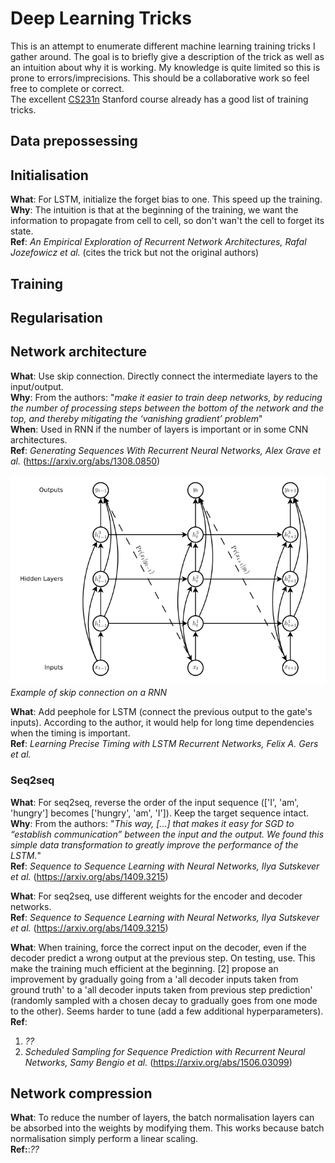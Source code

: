 # Deep Learning Tricks

This is an attempt to enumerate different machine learning training tricks I gather around. The goal is to briefly give a description of the trick as well as an intuition about why it is working. My knowledge is quite limited so this is prone to errors/imprecisions. This should be a collaborative work so feel free to complete or correct.<br />
The excellent [CS231n](http://cs231n.github.io/) Stanford course already has a good list of training tricks.

## Data prepossessing

## Initialisation

**What**: For LSTM, initialize the forget bias to one. This speed up the training.<br />
**Why**: The intuition is that at the beginning of the training, we want the information to propagate from cell to cell, so don't wan't the cell to forget its state.<br />
**Ref**: *An Empirical Exploration of Recurrent Network Architectures, Rafal Jozefowicz et al.* (cites the trick but not the original authors)

## Training

## Regularisation

## Network architecture

**What**: Use skip connection. Directly connect the intermediate layers to the input/output.<br />
**Why**: From the authors: "*make it easier to train deep networks, by reducing the number of processing steps between the bottom of the network and the top, and thereby mitigating the ‘vanishing gradient’ problem*"<br />
**When**: Used in RNN if the number of layers is important or in some CNN architectures.<br />
**Ref**: *Generating Sequences With Recurrent Neural Networks, Alex Grave et al.* (https://arxiv.org/abs/1308.0850)

![Skip connections](imgs/skip.png)<br />
*Example of skip connection on a RNN*

**What**: Add peephole for LSTM (connect the previous output to the gate's inputs). According to the author, it would help for long time dependencies when the timing is important.<br />
**Ref**: *Learning Precise Timing with LSTM Recurrent Networks, Felix A. Gers et al.*

### Seq2seq

**What**: For seq2seq, reverse the order of the input sequence (\['I', 'am', 'hungry'\] becomes \['hungry', 'am', 'I'\]). Keep the target sequence intact.<br />
**Why**: From the authors: "*This way, [...] that makes it easy for SGD to “establish communication” between the input and the output. We found this simple data transformation to greatly improve the performance of the LSTM.*"<br />
**Ref**: *Sequence to Sequence Learning with Neural Networks, Ilya Sutskever et al.* (https://arxiv.org/abs/1409.3215)

**What**: For seq2seq, use different weights for the encoder and decoder networks.<br />
**Ref**: *Sequence to Sequence Learning with Neural Networks, Ilya Sutskever et al.* (https://arxiv.org/abs/1409.3215)

**What**: When training, force the correct input on the decoder, even if the decoder predict a wrong output at the previous step. On testing, use. This make the training much efficient at the beginning. [2] propose an improvement by gradually going from a 'all decoder inputs taken from ground truth' to a 'all decoder inputs taken from previous step prediction' (randomly sampled with a chosen decay to gradually goes from one mode to the other). Seems harder to tune (add a few additional hyperparameters).<br />
**Ref**:
 1. *??*
 2. *Scheduled Sampling for Sequence Prediction with Recurrent Neural Networks, Samy Bengio et al.* (https://arxiv.org/abs/1506.03099)

## Network compression

**What**: To reduce the number of layers, the batch normalisation layers can be absorbed into the weights by modifying them. This works because batch normalisation simply perform a linear scaling.<br />
**Ref:**:*??*
